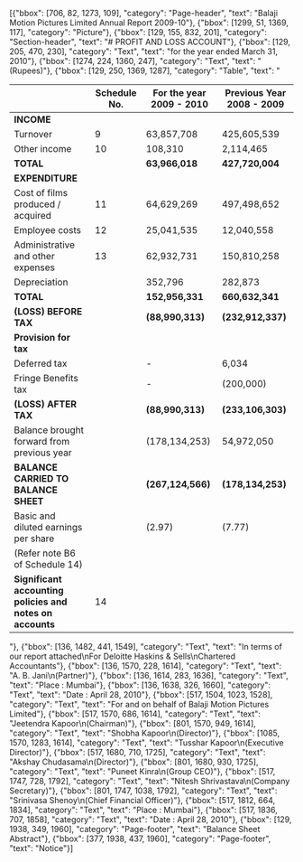 [{"bbox": [706, 82, 1273, 109], "category": "Page-header", "text": "Balaji Motion Pictures Limited Annual Report 2009-10"}, {"bbox": [1299, 51, 1369, 117], "category": "Picture"}, {"bbox": [129, 155, 832, 201], "category": "Section-header", "text": "# PROFIT AND LOSS ACCOUNT"}, {"bbox": [129, 205, 470, 230], "category": "Text", "text": "for the year ended March 31, 2010"}, {"bbox": [1274, 224, 1360, 247], "category": "Text", "text": "(Rupees)"}, {"bbox": [129, 250, 1369, 1287], "category": "Table", "text": "<table><thead><tr><th></th><th>Schedule No.</th><th>For the year 2009 - 2010</th><th>Previous Year 2008 - 2009</th></tr></thead><tbody><tr><td><strong>INCOME</strong></td><td></td><td></td><td></td></tr><tr><td>Turnover</td><td>9</td><td>63,857,708</td><td>425,605,539</td></tr><tr><td>Other income</td><td>10</td><td>108,310</td><td>2,114,465</td></tr><tr><td><strong>TOTAL</strong></td><td></td><td><strong>63,966,018</strong></td><td><strong>427,720,004</strong></td></tr><tr><td><strong>EXPENDITURE</strong></td><td></td><td></td><td></td></tr><tr><td>Cost of films produced / acquired</td><td>11</td><td>64,629,269</td><td>497,498,652</td></tr><tr><td>Employee costs</td><td>12</td><td>25,041,535</td><td>12,040,558</td></tr><tr><td>Administrative and other expenses</td><td>13</td><td>62,932,731</td><td>150,810,258</td></tr><tr><td>Depreciation</td><td></td><td>352,796</td><td>282,873</td></tr><tr><td><strong>TOTAL</strong></td><td></td><td><strong>152,956,331</strong></td><td><strong>660,632,341</strong></td></tr><tr><td><strong>(LOSS) BEFORE TAX</strong></td><td></td><td><strong>(88,990,313)</strong></td><td><strong>(232,912,337)</strong></td></tr><tr><td><strong>Provision for tax</strong></td><td></td><td></td><td></td></tr><tr><td>Deferred tax</td><td></td><td>-</td><td>6,034</td></tr><tr><td>Fringe Benefits tax</td><td></td><td>-</td><td>(200,000)</td></tr><tr><td><strong>(LOSS) AFTER TAX</strong></td><td></td><td><strong>(88,990,313)</strong></td><td><strong>(233,106,303)</strong></td></tr><tr><td>Balance brought forward from previous year</td><td></td><td>(178,134,253)</td><td>54,972,050</td></tr><tr><td><strong>BALANCE CARRIED TO BALANCE SHEET</strong></td><td></td><td><strong>(267,124,566)</strong></td><td><strong>(178,134,253)</strong></td></tr><tr><td>Basic and diluted earnings per share</td><td></td><td>(2.97)</td><td>(7.77)</td></tr><tr><td>(Refer note B6 of Schedule 14)</td><td></td><td></td><td></td></tr><tr><td><strong>Significant accounting policies and notes on accounts</strong></td><td>14</td><td></td><td></td></tr></tbody></table>"}, {"bbox": [136, 1482, 441, 1549], "category": "Text", "text": "In terms of our report attached\nFor Deloitte Haskins & Sells\nChartered Accountants"}, {"bbox": [136, 1570, 228, 1614], "category": "Text", "text": "A. B. Jani\n(Partner)"}, {"bbox": [136, 1614, 283, 1636], "category": "Text", "text": "Place : Mumbai"}, {"bbox": [136, 1638, 326, 1660], "category": "Text", "text": "Date : April 28, 2010"}, {"bbox": [517, 1504, 1023, 1528], "category": "Text", "text": "For and on behalf of Balaji Motion Pictures Limited"}, {"bbox": [517, 1570, 686, 1614], "category": "Text", "text": "Jeetendra Kapoor\n(Chairman)"}, {"bbox": [801, 1570, 949, 1614], "category": "Text", "text": "Shobha Kapoor\n(Director)"}, {"bbox": [1085, 1570, 1283, 1614], "category": "Text", "text": "Tusshar Kapoor\n(Executive Director)"}, {"bbox": [517, 1680, 710, 1725], "category": "Text", "text": "Akshay Chudasama\n(Director)"}, {"bbox": [801, 1680, 930, 1725], "category": "Text", "text": "Puneet Kinra\n(Group CEO)"}, {"bbox": [517, 1747, 728, 1792], "category": "Text", "text": "Nitesh Shrivastava\n(Company Secretary)"}, {"bbox": [801, 1747, 1038, 1792], "category": "Text", "text": "Srinivasa Shenoy\n(Chief Financial Officer)"}, {"bbox": [517, 1812, 664, 1834], "category": "Text", "text": "Place : Mumbai"}, {"bbox": [517, 1836, 707, 1858], "category": "Text", "text": "Date : April 28, 2010"}, {"bbox": [129, 1938, 349, 1960], "category": "Page-footer", "text": "Balance Sheet Abstract"}, {"bbox": [377, 1938, 437, 1960], "category": "Page-footer", "text": "Notice"}]